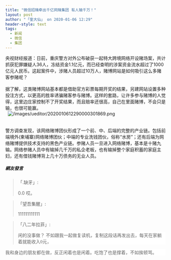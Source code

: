 ```yaml
---
title: "微信招赌牵出千亿网赌集团 有人输千万！"
layout: post
author: "「奎大仙」 on 2020-01-06 12:29"
header-style: text
tags:
  - 新闻
  - 微信
  - 集团
---
```


央视财经报道：日前，重庆警方对外公布破获一起特大跨境网络开设赌场案，共计抓获犯罪嫌疑人36人，冻结资金1.1亿元，而已经查明的涉案资金流水超过了1000亿元人民币。这起案件中，涉赌人员超过10万人，赌博网站是如何吸引这么多赌客参赌呢？
<br>
<br>
据了解，这类赌博网站基本都是借助官方彩票每期开奖的结果，另建网站设置多种投注方式，以更高的胜率诱骗赌客参与赌博。这样的套路，让许多参与赌博的人觉得，这里边庄家控制不了开奖结果，而且赔率还很高，自己在里面赌博，不会只是输，也很可能赢。
<br>
&nbsp;
<img src="http://images.feileyuan.com/images/ueditor/2020010612290000301869.png" title="/images/ueditor/2020010612290000301869.png" alt="/images/ueditor/2020010612290000301869.png">
<br>
<br>
<br>
警方调查发现，该网络赌博团伙形成了一个前、中、后端的完整的产业链。包括前端境外(柬埔寨)网络赌博团伙；中端的专业洗钱团伙，俗称“水房”；还有后端为网络赌博提供技术支持的黑色产业链。参赌人员一旦进入网络赌博，基本是十赌九输。网络参赌人员中有输掉几千万的私企老板，也有输掉整个家庭积蓄的家庭主妇，还有借钱赌博背上几十万债务的无业人员。
<input type="hidden" value="菲乐园提供"><br>

##### 網友發言 
> 「.缺牙」:
> <p>0.0 哎。</p>

> 「望吾集醒」:
> <p>111111111111</p>

> 「八二年拉菲」:
> <p style="margin-top: 0px; margin-bottom: 0px; box-sizing: border-box; padding: 0px; border: 0px; font-family: 微软雅黑; color: rgb(102, 102, 102); font-size: 14px; white-space: normal; background-color: rgb(255, 255, 255);">闲的没事做？ 不如跟我一起做复读机，复制这段话再发出去，每天在家躺着就能收入0元，</p>
<p style="margin-top: 0px; margin-bottom: 0px; box-sizing: border-box; padding: 0px; border: 0px; font-family: 微软雅黑; color: rgb(102, 102, 102); font-size: 14px; white-space: normal; background-color: rgb(255, 255, 255);">我和身边的朋友都在做，反正闲着也是闲着。吃饱了也是撑着，不如挨顿骂。</p>



